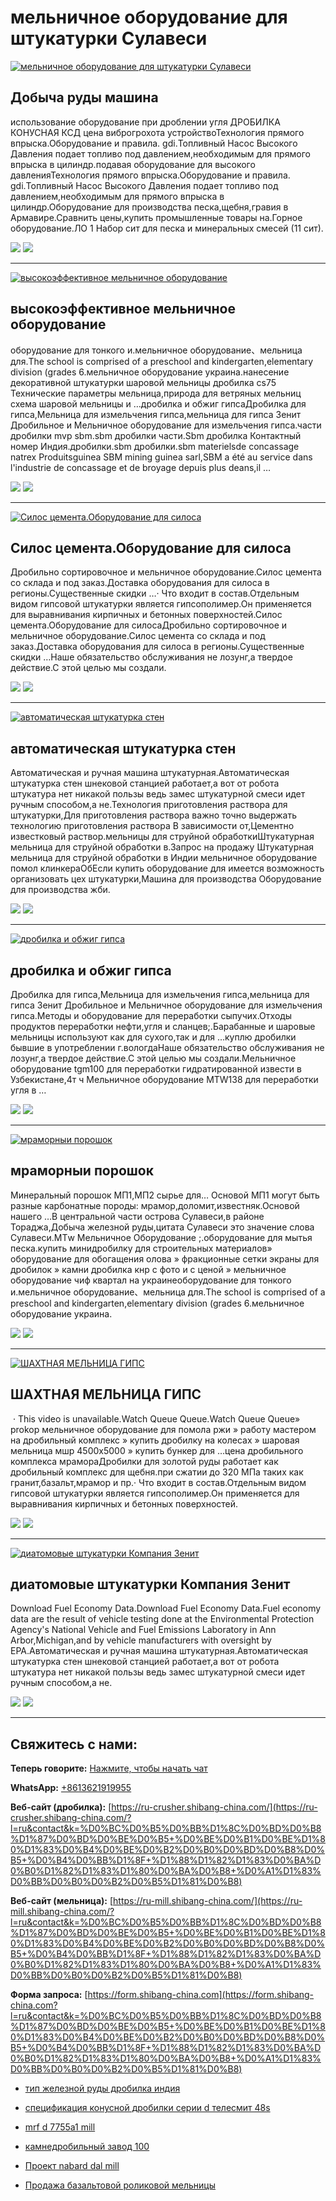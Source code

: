 # мельничное оборудование для штукатурки Сулавеси

<a href="https://swt.shibang-china.com/?l=ru&img&k=%D0%BC%D0%B5%D0%BB%D1%8C%D0%BD%D0%B8%D1%87%D0%BD%D0%BE%D0%B5+%D0%BE%D0%B1%D0%BE%D1%80%D1%83%D0%B4%D0%BE%D0%B2%D0%B0%D0%BD%D0%B8%D0%B5+%D0%B4%D0%BB%D1%8F+%D1%88%D1%82%D1%83%D0%BA%D0%B0%D1%82%D1%83%D1%80%D0%BA%D0%B8+%D0%A1%D1%83%D0%BB%D0%B0%D0%B2%D0%B5%D1%81%D0%B8" target="_blank">![мельничное оборудование для штукатурки Сулавеси](http://static.shibang-china.com/all-800x300/847.jpg)</a>

## Добыча руды машина
использование оборудование при дроблении угля ДРОБИЛКА КОНУСНАЯ КСД цена виброгрохота устройствоТехнология прямого впрыска.Оборудование и правила. gdi.Топливный Насос Высокого Давления подает топливо под давлением,необходимым для прямого впрыска в цилиндр.подавая оборудование для высокого давленияТехнология прямого впрыска.Оборудование и правила. gdi.Топливный Насос Высокого Давления подает топливо под давлением,необходимым для прямого впрыска в цилиндр.Оборудование для производства песка,щебня,гравия в Армавире.Сравнить цены,купить промышленные товары на.Горное оборудование.ЛО 1 Набор сит для песка и минеральных смесей (11 сит).


<a href="https://whatsapp.shibangsoft.com/WhatsApp.php" target="_blank" title="WhatsApp">![](http://static.shibang-china.com/icon/whatsapp.png)</a> <a href="https://swt.shibang-china.com/?l=ru&icon&k=%D0%BC%D0%B5%D0%BB%D1%8C%D0%BD%D0%B8%D1%87%D0%BD%D0%BE%D0%B5+%D0%BE%D0%B1%D0%BE%D1%80%D1%83%D0%B4%D0%BE%D0%B2%D0%B0%D0%BD%D0%B8%D0%B5+%D0%B4%D0%BB%D1%8F+%D1%88%D1%82%D1%83%D0%BA%D0%B0%D1%82%D1%83%D1%80%D0%BA%D0%B8+%D0%A1%D1%83%D0%BB%D0%B0%D0%B2%D0%B5%D1%81%D0%B8" target="_blank">![](http://static.shibang-china.com/icon/chat-ru.png)</a>

---

<a href="https://swt.shibang-china.com/?l=ru&img&k=%D0%BC%D0%B5%D0%BB%D1%8C%D0%BD%D0%B8%D1%87%D0%BD%D0%BE%D0%B5+%D0%BE%D0%B1%D0%BE%D1%80%D1%83%D0%B4%D0%BE%D0%B2%D0%B0%D0%BD%D0%B8%D0%B5+%D0%B4%D0%BB%D1%8F+%D1%88%D1%82%D1%83%D0%BA%D0%B0%D1%82%D1%83%D1%80%D0%BA%D0%B8+%D0%A1%D1%83%D0%BB%D0%B0%D0%B2%D0%B5%D1%81%D0%B8" target="_blank">![высокоэффективное мельничное оборудование](http://static.shibang-china.com/all-800x300/1362.jpg)</a>

## высокоэффективное мельничное оборудование
оборудование для тонкого и.мельничное оборудование、мельница для.The school is comprised of a preschool and kindergarten,elementary division (grades 6.мельничное оборудование украина.нанесение декоративной штукатурки шаровой мельницы дробилка cs75 Технические параметры мельница,природа для ветряных мельниц схема шаровой мельницы и …дробилка и обжиг гипсаДробилка для гипса,Мельница для измельчения гипса,мельница для гипса Зенит Дробильное и Мельничное оборудование для измельчения гипса.части дробилки mvp sbm.sbm дробилки части.Sbm дробилка Контактный номер Индия.дробилки.sbm дробилки.sbm materielsde concassage natrex Produitsguinea SBM mining guinea sarl,SBM a &#233;t&#233; au service dans l'industrie de concassage et de broyage depuis plus deans,il …


<a href="https://whatsapp.shibangsoft.com/WhatsApp.php" target="_blank" title="WhatsApp">![](http://static.shibang-china.com/icon/whatsapp.png)</a> <a href="https://swt.shibang-china.com/?l=ru&icon&k=%D0%BC%D0%B5%D0%BB%D1%8C%D0%BD%D0%B8%D1%87%D0%BD%D0%BE%D0%B5+%D0%BE%D0%B1%D0%BE%D1%80%D1%83%D0%B4%D0%BE%D0%B2%D0%B0%D0%BD%D0%B8%D0%B5+%D0%B4%D0%BB%D1%8F+%D1%88%D1%82%D1%83%D0%BA%D0%B0%D1%82%D1%83%D1%80%D0%BA%D0%B8+%D0%A1%D1%83%D0%BB%D0%B0%D0%B2%D0%B5%D1%81%D0%B8" target="_blank">![](http://static.shibang-china.com/icon/chat-ru.png)</a>

---

<a href="https://swt.shibang-china.com/?l=ru&img&k=%D0%BC%D0%B5%D0%BB%D1%8C%D0%BD%D0%B8%D1%87%D0%BD%D0%BE%D0%B5+%D0%BE%D0%B1%D0%BE%D1%80%D1%83%D0%B4%D0%BE%D0%B2%D0%B0%D0%BD%D0%B8%D0%B5+%D0%B4%D0%BB%D1%8F+%D1%88%D1%82%D1%83%D0%BA%D0%B0%D1%82%D1%83%D1%80%D0%BA%D0%B8+%D0%A1%D1%83%D0%BB%D0%B0%D0%B2%D0%B5%D1%81%D0%B8" target="_blank">![Силос цемента.Оборудование для силоса](http://static.shibang-china.com/all-800x300/668.jpg)</a>

## Силос цемента.Оборудование для силоса
Дробильно сортировочное и мельничное оборудование.Силос цемента со склада и под заказ.Доставка оборудования для силоса в регионы.Существенные скидки …&#183; Что входит в состав.Отдельным видом гипсовой штукатурки является гипсополимер.Он применяется для выравнивания кирпичных и бетонных поверхностей.Силос цемента.Оборудование для силосаДробильно сортировочное и мельничное оборудование.Силос цемента со склада и под заказ.Доставка оборудования для силоса в регионы.Существенные скидки …Наше обязательство обслуживания не лозунг,а твердое действие.С этой целью мы создали.


<a href="https://whatsapp.shibangsoft.com/WhatsApp.php" target="_blank" title="WhatsApp">![](http://static.shibang-china.com/icon/whatsapp.png)</a> <a href="https://swt.shibang-china.com/?l=ru&icon&k=%D0%BC%D0%B5%D0%BB%D1%8C%D0%BD%D0%B8%D1%87%D0%BD%D0%BE%D0%B5+%D0%BE%D0%B1%D0%BE%D1%80%D1%83%D0%B4%D0%BE%D0%B2%D0%B0%D0%BD%D0%B8%D0%B5+%D0%B4%D0%BB%D1%8F+%D1%88%D1%82%D1%83%D0%BA%D0%B0%D1%82%D1%83%D1%80%D0%BA%D0%B8+%D0%A1%D1%83%D0%BB%D0%B0%D0%B2%D0%B5%D1%81%D0%B8" target="_blank">![](http://static.shibang-china.com/icon/chat-ru.png)</a>

---

<a href="https://swt.shibang-china.com/?l=ru&img&k=%D0%BC%D0%B5%D0%BB%D1%8C%D0%BD%D0%B8%D1%87%D0%BD%D0%BE%D0%B5+%D0%BE%D0%B1%D0%BE%D1%80%D1%83%D0%B4%D0%BE%D0%B2%D0%B0%D0%BD%D0%B8%D0%B5+%D0%B4%D0%BB%D1%8F+%D1%88%D1%82%D1%83%D0%BA%D0%B0%D1%82%D1%83%D1%80%D0%BA%D0%B8+%D0%A1%D1%83%D0%BB%D0%B0%D0%B2%D0%B5%D1%81%D0%B8" target="_blank">![автоматическая штукатурка стен](http://static.shibang-china.com/all-800x300/37.jpg)</a>

## автоматическая штукатурка стен
Автоматическая и ручная машина штукатурная.Автоматическая штукатурка стен шнековой станцией работает,а вот от робота штукатура нет никакой пользы ведь замес штукатурной смеси идет ручным способом,а не.Технология приготовления раствора для штукатурки,Для приготовления раствора важно точно выдержать технологию приготовления раствора В зависимости от,Цементно известковый раствор.мельницы для струйной обработкиШтукатурная мельница для струйной обработки в.Запрос на продажу Штукатурная мельница для струйной обработки в Индии мельничное оборудование помол клинкераОбЕсли купить оборудование для имеется возможность организовать цех штукатурки,Машина для производства Оборудование для производства жби.


<a href="https://whatsapp.shibangsoft.com/WhatsApp.php" target="_blank" title="WhatsApp">![](http://static.shibang-china.com/icon/whatsapp.png)</a> <a href="https://swt.shibang-china.com/?l=ru&icon&k=%D0%BC%D0%B5%D0%BB%D1%8C%D0%BD%D0%B8%D1%87%D0%BD%D0%BE%D0%B5+%D0%BE%D0%B1%D0%BE%D1%80%D1%83%D0%B4%D0%BE%D0%B2%D0%B0%D0%BD%D0%B8%D0%B5+%D0%B4%D0%BB%D1%8F+%D1%88%D1%82%D1%83%D0%BA%D0%B0%D1%82%D1%83%D1%80%D0%BA%D0%B8+%D0%A1%D1%83%D0%BB%D0%B0%D0%B2%D0%B5%D1%81%D0%B8" target="_blank">![](http://static.shibang-china.com/icon/chat-ru.png)</a>

---

<a href="https://swt.shibang-china.com/?l=ru&img&k=%D0%BC%D0%B5%D0%BB%D1%8C%D0%BD%D0%B8%D1%87%D0%BD%D0%BE%D0%B5+%D0%BE%D0%B1%D0%BE%D1%80%D1%83%D0%B4%D0%BE%D0%B2%D0%B0%D0%BD%D0%B8%D0%B5+%D0%B4%D0%BB%D1%8F+%D1%88%D1%82%D1%83%D0%BA%D0%B0%D1%82%D1%83%D1%80%D0%BA%D0%B8+%D0%A1%D1%83%D0%BB%D0%B0%D0%B2%D0%B5%D1%81%D0%B8" target="_blank">![дробилка и обжиг гипса](http://static.shibang-china.com/all-800x300/889.jpg)</a>

## дробилка и обжиг гипса
Дробилка для гипса,Мельница для измельчения гипса,мельница для гипса Зенит Дробильное и Мельничное оборудование для измельчения гипса.Методы и оборудование для переработки сыпучих.Отходы продуктов переработки нефти,угля и сланцев;.Барабанные и шаровые мельницы используют как для сухого,так и для …куплю дробилки бывшие в употреблении г.вологдаНаше обязательство обслуживания не лозунг,а твердое действие.С этой целью мы создали.Мельничное оборудование tgm100 для переработки гидратированной извести в Узбекистане,4т ч Мельничное оборудование MTW138 для переработки угля в …


<a href="https://whatsapp.shibangsoft.com/WhatsApp.php" target="_blank" title="WhatsApp">![](http://static.shibang-china.com/icon/whatsapp.png)</a> <a href="https://swt.shibang-china.com/?l=ru&icon&k=%D0%BC%D0%B5%D0%BB%D1%8C%D0%BD%D0%B8%D1%87%D0%BD%D0%BE%D0%B5+%D0%BE%D0%B1%D0%BE%D1%80%D1%83%D0%B4%D0%BE%D0%B2%D0%B0%D0%BD%D0%B8%D0%B5+%D0%B4%D0%BB%D1%8F+%D1%88%D1%82%D1%83%D0%BA%D0%B0%D1%82%D1%83%D1%80%D0%BA%D0%B8+%D0%A1%D1%83%D0%BB%D0%B0%D0%B2%D0%B5%D1%81%D0%B8" target="_blank">![](http://static.shibang-china.com/icon/chat-ru.png)</a>

---

<a href="https://swt.shibang-china.com/?l=ru&img&k=%D0%BC%D0%B5%D0%BB%D1%8C%D0%BD%D0%B8%D1%87%D0%BD%D0%BE%D0%B5+%D0%BE%D0%B1%D0%BE%D1%80%D1%83%D0%B4%D0%BE%D0%B2%D0%B0%D0%BD%D0%B8%D0%B5+%D0%B4%D0%BB%D1%8F+%D1%88%D1%82%D1%83%D0%BA%D0%B0%D1%82%D1%83%D1%80%D0%BA%D0%B8+%D0%A1%D1%83%D0%BB%D0%B0%D0%B2%D0%B5%D1%81%D0%B8" target="_blank">![мраморныи порошок](http://static.shibang-china.com/all-800x300/645.jpg)</a>

## мраморныи порошок
Минеральный порошок МП1,МП2 сырье для… Основой МП1 могут быть разные карбонатные породы: мрамор,доломит,известняк.Основой нашего …В центральной части острова Сулавеси,в районе Тораджа,Добыча железной руды,цитата Сулавеси это значение слова Сулавеси.МТw Мельничное Оборудование ;.оборудование для мытья песка.купить минидробилку для строительных материалов&#187; оборудование для обогащения олова &#187; фракционные сетки экраны для дробилок &#187; камни дробилка кнр с фото и с ценой &#187; мельничное оборудование чиф квартал на украинеоборудование для тонкого и.мельничное оборудование、мельница для.The school is comprised of a preschool and kindergarten,elementary division (grades 6.мельничное оборудование украина.


<a href="https://whatsapp.shibangsoft.com/WhatsApp.php" target="_blank" title="WhatsApp">![](http://static.shibang-china.com/icon/whatsapp.png)</a> <a href="https://swt.shibang-china.com/?l=ru&icon&k=%D0%BC%D0%B5%D0%BB%D1%8C%D0%BD%D0%B8%D1%87%D0%BD%D0%BE%D0%B5+%D0%BE%D0%B1%D0%BE%D1%80%D1%83%D0%B4%D0%BE%D0%B2%D0%B0%D0%BD%D0%B8%D0%B5+%D0%B4%D0%BB%D1%8F+%D1%88%D1%82%D1%83%D0%BA%D0%B0%D1%82%D1%83%D1%80%D0%BA%D0%B8+%D0%A1%D1%83%D0%BB%D0%B0%D0%B2%D0%B5%D1%81%D0%B8" target="_blank">![](http://static.shibang-china.com/icon/chat-ru.png)</a>

---

<a href="https://swt.shibang-china.com/?l=ru&img&k=%D0%BC%D0%B5%D0%BB%D1%8C%D0%BD%D0%B8%D1%87%D0%BD%D0%BE%D0%B5+%D0%BE%D0%B1%D0%BE%D1%80%D1%83%D0%B4%D0%BE%D0%B2%D0%B0%D0%BD%D0%B8%D0%B5+%D0%B4%D0%BB%D1%8F+%D1%88%D1%82%D1%83%D0%BA%D0%B0%D1%82%D1%83%D1%80%D0%BA%D0%B8+%D0%A1%D1%83%D0%BB%D0%B0%D0%B2%D0%B5%D1%81%D0%B8" target="_blank">![ШАХТНАЯ МЕЛЬНИЦА ГИПС](http://static.shibang-china.com/all-800x300/1435.jpg)</a>

## ШАХТНАЯ МЕЛЬНИЦА ГИПС
&nbsp;&#0183;&#32;This video is unavailable.Watch Queue Queue.Watch Queue Queue&#187; prokop мельничное оборудование для помола ржи &#187; работу мастером на дробильный комплекс &#187; купить дробилку на колесах &#187; шаровая мельница мшр 4500х5000 &#187; купить бункер для …цена дробильного комплекса мрамораДробилки для золотой руды работает как дробильный комплекс для щебня.при сжатии до 320 МПа таких как гранит,базальт,мрамор и пр.&#183; Что входит в состав.Отдельным видом гипсовой штукатурки является гипсополимер.Он применяется для выравнивания кирпичных и бетонных поверхностей.


<a href="https://whatsapp.shibangsoft.com/WhatsApp.php" target="_blank" title="WhatsApp">![](http://static.shibang-china.com/icon/whatsapp.png)</a> <a href="https://swt.shibang-china.com/?l=ru&icon&k=%D0%BC%D0%B5%D0%BB%D1%8C%D0%BD%D0%B8%D1%87%D0%BD%D0%BE%D0%B5+%D0%BE%D0%B1%D0%BE%D1%80%D1%83%D0%B4%D0%BE%D0%B2%D0%B0%D0%BD%D0%B8%D0%B5+%D0%B4%D0%BB%D1%8F+%D1%88%D1%82%D1%83%D0%BA%D0%B0%D1%82%D1%83%D1%80%D0%BA%D0%B8+%D0%A1%D1%83%D0%BB%D0%B0%D0%B2%D0%B5%D1%81%D0%B8" target="_blank">![](http://static.shibang-china.com/icon/chat-ru.png)</a>

---

<a href="https://swt.shibang-china.com/?l=ru&img&k=%D0%BC%D0%B5%D0%BB%D1%8C%D0%BD%D0%B8%D1%87%D0%BD%D0%BE%D0%B5+%D0%BE%D0%B1%D0%BE%D1%80%D1%83%D0%B4%D0%BE%D0%B2%D0%B0%D0%BD%D0%B8%D0%B5+%D0%B4%D0%BB%D1%8F+%D1%88%D1%82%D1%83%D0%BA%D0%B0%D1%82%D1%83%D1%80%D0%BA%D0%B8+%D0%A1%D1%83%D0%BB%D0%B0%D0%B2%D0%B5%D1%81%D0%B8" target="_blank">![диатомовые штукатурки Компания Зенит](http://static.shibang-china.com/all-800x300/478.jpg)</a>

## диатомовые штукатурки Компания Зенит
Download Fuel Economy Data.Download Fuel Economy Data.Fuel economy data are the result of vehicle testing done at the Environmental Protection Agency's National Vehicle and Fuel Emissions Laboratory in Ann Arbor,Michigan,and by vehicle manufacturers with oversight by EPA.Автоматическая и ручная машина штукатурная.Автоматическая штукатурка стен шнековой станцией работает,а вот от робота штукатура нет никакой пользы ведь замес штукатурной смеси идет ручным способом,а не.

<a href="https://whatsapp.shibangsoft.com/WhatsApp.php" target="_blank" title="WhatsApp">![](http://static.shibang-china.com/icon/whatsapp.png)</a> <a href="https://swt.shibang-china.com/?l=ru&icon&k=%D0%BC%D0%B5%D0%BB%D1%8C%D0%BD%D0%B8%D1%87%D0%BD%D0%BE%D0%B5+%D0%BE%D0%B1%D0%BE%D1%80%D1%83%D0%B4%D0%BE%D0%B2%D0%B0%D0%BD%D0%B8%D0%B5+%D0%B4%D0%BB%D1%8F+%D1%88%D1%82%D1%83%D0%BA%D0%B0%D1%82%D1%83%D1%80%D0%BA%D0%B8+%D0%A1%D1%83%D0%BB%D0%B0%D0%B2%D0%B5%D1%81%D0%B8" target="_blank">![](http://static.shibang-china.com/icon/chat-ru.png)</a>

---
## Свяжитесь с нами:

**Теперь говорите:** [Нажмите, чтобы начать чат](https://swt.shibang-china.com?l=ru&contact&k=%D0%BC%D0%B5%D0%BB%D1%8C%D0%BD%D0%B8%D1%87%D0%BD%D0%BE%D0%B5+%D0%BE%D0%B1%D0%BE%D1%80%D1%83%D0%B4%D0%BE%D0%B2%D0%B0%D0%BD%D0%B8%D0%B5+%D0%B4%D0%BB%D1%8F+%D1%88%D1%82%D1%83%D0%BA%D0%B0%D1%82%D1%83%D1%80%D0%BA%D0%B8+%D0%A1%D1%83%D0%BB%D0%B0%D0%B2%D0%B5%D1%81%D0%B8)

**WhatsApp:**  [+8613621919955](https://whatsapp.shibangsoft.com/WhatsApp.php)

**Веб-сайт (дробилка):** [https://ru-crusher.shibang-china.com/](https://ru-crusher.shibang-china.com/?l=ru&contact&k=%D0%BC%D0%B5%D0%BB%D1%8C%D0%BD%D0%B8%D1%87%D0%BD%D0%BE%D0%B5+%D0%BE%D0%B1%D0%BE%D1%80%D1%83%D0%B4%D0%BE%D0%B2%D0%B0%D0%BD%D0%B8%D0%B5+%D0%B4%D0%BB%D1%8F+%D1%88%D1%82%D1%83%D0%BA%D0%B0%D1%82%D1%83%D1%80%D0%BA%D0%B8+%D0%A1%D1%83%D0%BB%D0%B0%D0%B2%D0%B5%D1%81%D0%B8)

**Веб-сайт (мельница):** [https://ru-mill.shibang-china.com/](https://ru-mill.shibang-china.com/?l=ru&contact&k=%D0%BC%D0%B5%D0%BB%D1%8C%D0%BD%D0%B8%D1%87%D0%BD%D0%BE%D0%B5+%D0%BE%D0%B1%D0%BE%D1%80%D1%83%D0%B4%D0%BE%D0%B2%D0%B0%D0%BD%D0%B8%D0%B5+%D0%B4%D0%BB%D1%8F+%D1%88%D1%82%D1%83%D0%BA%D0%B0%D1%82%D1%83%D1%80%D0%BA%D0%B8+%D0%A1%D1%83%D0%BB%D0%B0%D0%B2%D0%B5%D1%81%D0%B8)

**Форма запроса:** [https://form.shibang-china.com](https://form.shibang-china.com?l=ru&contact&k=%D0%BC%D0%B5%D0%BB%D1%8C%D0%BD%D0%B8%D1%87%D0%BD%D0%BE%D0%B5+%D0%BE%D0%B1%D0%BE%D1%80%D1%83%D0%B4%D0%BE%D0%B2%D0%B0%D0%BD%D0%B8%D0%B5+%D0%B4%D0%BB%D1%8F+%D1%88%D1%82%D1%83%D0%BA%D0%B0%D1%82%D1%83%D1%80%D0%BA%D0%B8+%D0%A1%D1%83%D0%BB%D0%B0%D0%B2%D0%B5%D1%81%D0%B8)

* [тип железной руды дробилка индия](../134/%D1%82%D0%B8%D0%BF%20%D0%B6%D0%B5%D0%BB%D0%B5%D0%B7%D0%BD%D0%BE%D0%B9%20%D1%80%D1%83%D0%B4%D1%8B%20%D0%B4%D1%80%D0%BE%D0%B1%D0%B8%D0%BB%D0%BA%D0%B0%20%D0%B8%D0%BD%D0%B4%D0%B8%D1%8F.md)

* [спецификация конусной дробилки серии d телесмит 48s](../135/%D1%81%D0%BF%D0%B5%D1%86%D0%B8%D1%84%D0%B8%D0%BA%D0%B0%D1%86%D0%B8%D1%8F%20%D0%BA%D0%BE%D0%BD%D1%83%D1%81%D0%BD%D0%BE%D0%B9%20%D0%B4%D1%80%D0%BE%D0%B1%D0%B8%D0%BB%D0%BA%D0%B8%20%D1%81%D0%B5%D1%80%D0%B8%D0%B8%20d%20%D1%82%D0%B5%D0%BB%D0%B5%D1%81%D0%BC%D0%B8%D1%82%2048s.md)

* [mrf d 7755a1 mill](../132/mrf%20d%207755a1%20mill.md)

* [камнедробильный завод 100](../132/%D0%BA%D0%B0%D0%BC%D0%BD%D0%B5%D0%B4%D1%80%D0%BE%D0%B1%D0%B8%D0%BB%D1%8C%D0%BD%D1%8B%D0%B9%20%D0%B7%D0%B0%D0%B2%D0%BE%D0%B4%20100.md)

* [Проект nabard dal mill](../134/%D0%9F%D1%80%D0%BE%D0%B5%D0%BA%D1%82%20nabard%20dal%20mill.md)

* [Продажа базальтовой роликовой мельницы](../132/%D0%9F%D1%80%D0%BE%D0%B4%D0%B0%D0%B6%D0%B0%20%D0%B1%D0%B0%D0%B7%D0%B0%D0%BB%D1%8C%D1%82%D0%BE%D0%B2%D0%BE%D0%B9%20%D1%80%D0%BE%D0%BB%D0%B8%D0%BA%D0%BE%D0%B2%D0%BE%D0%B9%20%D0%BC%D0%B5%D0%BB%D1%8C%D0%BD%D0%B8%D1%86%D1%8B.md)